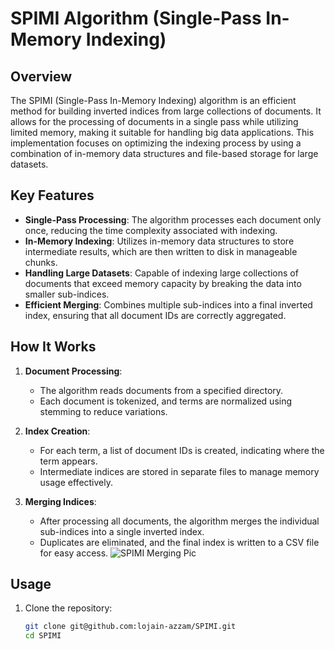 # SPIMI Algorithm (Single-Pass In-Memory Indexing)

## Overview

The SPIMI (Single-Pass In-Memory Indexing) algorithm is an efficient method for building inverted indices from large collections of documents. It allows for the processing of documents in a single pass while utilizing limited memory, making it suitable for handling big data applications. This implementation focuses on optimizing the indexing process by using a combination of in-memory data structures and file-based storage for large datasets.

## Key Features

- **Single-Pass Processing**: The algorithm processes each document only once, reducing the time complexity associated with indexing.
- **In-Memory Indexing**: Utilizes in-memory data structures to store intermediate results, which are then written to disk in manageable chunks.
- **Handling Large Datasets**: Capable of indexing large collections of documents that exceed memory capacity by breaking the data into smaller sub-indices.
- **Efficient Merging**: Combines multiple sub-indices into a final inverted index, ensuring that all document IDs are correctly aggregated.

## How It Works

1. **Document Processing**:
   - The algorithm reads documents from a specified directory.
   - Each document is tokenized, and terms are normalized using stemming to reduce variations.

2. **Index Creation**:
   - For each term, a list of document IDs is created, indicating where the term appears.
   - Intermediate indices are stored in separate files to manage memory usage effectively.

3. **Merging Indices**:
   - After processing all documents, the algorithm merges the individual sub-indices into a single inverted index.
   - Duplicates are eliminated, and the final index is written to a CSV file for easy access.
![SPIMI Merging Pic](SPIMI/SPIMIPic1.png)

## Usage

1. Clone the repository:

   ```bash
   git clone git@github.com:lojain-azzam/SPIMI.git
   cd SPIMI
